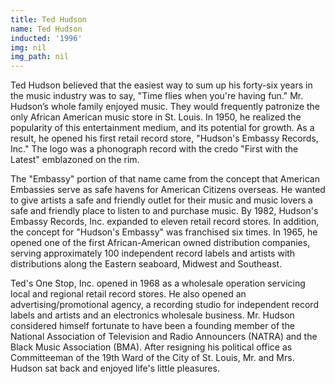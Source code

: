 ```yaml
---
title: Ted Hudson
name: Ted Hudson
inducted: '1996'
img: nil
img_path: nil
---
```


Ted Hudson believed that the easiest way to sum up his forty-six years in the music industry was to say, "Time flies when you're having fun." Mr. Hudson’s whole family enjoyed music. They would frequently patronize the only African American music store in St. Louis. In 1950, he realized the popularity of this entertainment medium, and its potential for growth. As a result, he opened his first retail record store, "Hudson's Embassy Records, Inc." The logo was a phonograph record with the credo "First with the Latest" emblazoned on the rim. 

The "Embassy" portion of that name came from the concept that American Embassies serve as safe havens for American Citizens overseas. He wanted to give artists a safe and friendly outlet for their music and music lovers a safe and friendly place to listen to and purchase music. By 1982, Hudson's Embassy Records, Inc. expanded to eleven retail record stores. In addition, the concept for "Hudson's Embassy" was franchised six times. In 1965, he opened one of the first African-American owned distribution companies, serving approximately 100 independent record labels and artists with distributions along the Eastern seaboard, Midwest and Southeast. 

Ted's One Stop, Inc. opened in 1968 as a wholesale operation servicing local and regional retail record stores. He also opened an advertising/promotional agency, a recording studio for independent record labels and artists and an electronics wholesale business. Mr. Hudson considered himself fortunate to have been a founding member of the National Association of Television and Radio Announcers (NATRA) and the Black Music Association (BMA).  After resigning his political office as Committeeman of the 19th Ward of the City of St. Louis, Mr. and Mrs. Hudson sat back and enjoyed life's little pleasures. 